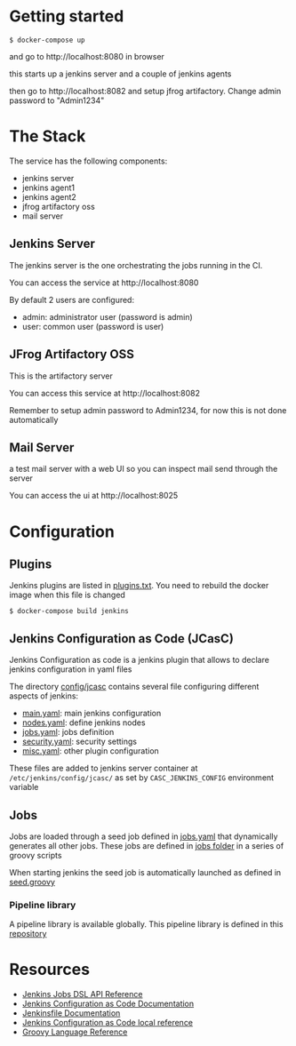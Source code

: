 # Getting started

```
$ docker-compose up
```

and go to http://localhost:8080 in browser

this starts up a jenkins server and a couple of jenkins agents

then go to http://localhost:8082 and setup jfrog artifactory. Change admin password to "Admin1234"

# The Stack

The service has the following components:

* jenkins server
* jenkins agent1
* jenkins agent2
* jfrog artifactory oss
* mail server

## Jenkins Server

The jenkins server is the one orchestrating the jobs running in the CI.

You can access the service at http://localhost:8080

By default 2 users are configured:

* admin: administrator user (password is admin)
* user: common user (password is user)

## JFrog Artifactory OSS

This is the artifactory server

You can access this service at http://localhost:8082

Remember to setup admin password to Admin1234, for now this is not done automatically

## Mail Server

a test mail server with a web UI so you can inspect mail send through the server

You can access the ui at http://localhost:8025

# Configuration

## Plugins

Jenkins plugins are listed in [plugins.txt](./docker/plugins.txt). You need to rebuild the docker image when this file is changed

```
$ docker-compose build jenkins
```

## Jenkins Configuration as Code (JCasC)

Jenkins Configuration as code is a jenkins plugin that allows to declare jenkins configuration in yaml files

The directory [config/jcasc](./config/jcasc) contains several file configuring different aspects of jenkins:

* [main.yaml](./config/jcasc/main.yaml): main jenkins configuration
* [nodes.yaml](./config/jcasc/nodes.yaml): define jenkins nodes
* [jobs.yaml](./config/jobs.yaml): jobs definition
* [security.yaml](./config/security.yaml): security settings
* [misc.yaml](./config/misc.yaml): other plugin configuration

These files are added to jenkins server container at `/etc/jenkins/config/jcasc/` as set by `CASC_JENKINS_CONFIG` environment variable

## Jobs

Jobs are loaded through a seed job defined in [jobs.yaml](./config/jobs.yaml) that dynamically generates all other jobs. These jobs are defined in [jobs folder](./config/jobs) in a series of groovy scripts

When starting jenkins the seed job is automatically launched as defined in [seed.groovy](./docker/init.groovy.d/seed.groovy)

### Pipeline library

A pipeline library is available globally. This pipeline library is defined in this [repository](https://github.com/aokiji/jenkins-casc-poc-library)

# Resources

* [Jenkins Jobs DSL API Reference](http://localhost:8080/plugin/job-dsl/api-viewer/index.html)
* [Jenkins Configuration as Code Documentation](https://github.com/jenkinsci/configuration-as-code-plugin/blob/master/README.md)
* [Jenkinsfile Documentation](https://www.jenkins.io/doc/book/pipeline/jenkinsfile/)
* [Jenkins Configuration as Code local reference](http://localhost:8080/configuration-as-code/reference)
* [Groovy Language Reference](http://docs.groovy-lang.org/latest/html/documentation/#_groovy_language_specification)
